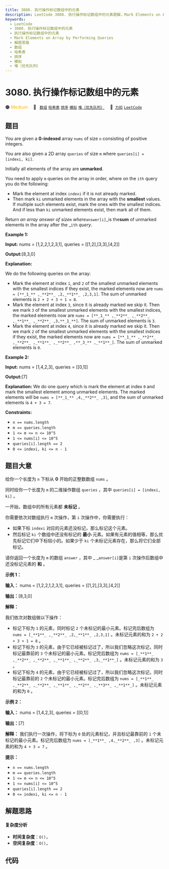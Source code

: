 ```yaml
---
title: 3080. 执行操作标记数组中的元素
description: LeetCode 3080. 执行操作标记数组中的元素题解，Mark Elements on Array by Performing Queries，包含解题思路、复杂度分析以及完整的 JavaScript 代码实现。
keywords:
  - LeetCode
  - 3080. 执行操作标记数组中的元素
  - 执行操作标记数组中的元素
  - Mark Elements on Array by Performing Queries
  - 解题思路
  - 数组
  - 哈希表
  - 排序
  - 模拟
  - 堆（优先队列）
---
```


# 3080. 执行操作标记数组中的元素

🟠 <font color=#ffb800>Medium</font>&emsp; 🔖&ensp; [`数组`](/tag/array.md) [`哈希表`](/tag/hash-table.md) [`排序`](/tag/sorting.md) [`模拟`](/tag/simulation.md) [`堆（优先队列）`](/tag/heap-priority-queue.md)&emsp; 🔗&ensp;[`力扣`](https://leetcode.cn/problems/mark-elements-on-array-by-performing-queries) [`LeetCode`](https://leetcode.com/problems/mark-elements-on-array-by-performing-queries)

## 题目

You are given a **0-indexed** array `nums` of size `n` consisting of positive
integers.

You are also given a 2D array `queries` of size `m` where `queries[i] =
[indexi, ki]`.

Initially all elements of the array are **unmarked**.

You need to apply `m` queries on the array in order, where on the `ith` query
you do the following:

  * Mark the element at index `indexi` if it is not already marked.
  * Then mark `ki` unmarked elements in the array with the **smallest** values. If multiple such elements exist, mark the ones with the smallest indices. And if less than `ki` unmarked elements exist, then mark all of them.

Return _an array answer of size_`m` _where_`answer[i]`_is the**sum** of
unmarked elements in the array after the _`ith` _query_.



**Example 1:**

**Input:** nums = [1,2,2,1,2,3,1], queries = [[1,2],[3,3],[4,2]]

**Output:**[8,3,0]

**Explanation:**

We do the following queries on the array:

  * Mark the element at index `1`, and `2` of the smallest unmarked elements with the smallest indices if they exist, the marked elements now are `nums = [**_1_** ,_**2**_ ,2,_**1**_ ,2,3,1]`. The sum of unmarked elements is `2 + 2 + 3 + 1 = 8`.
  * Mark the element at index `3`, since it is already marked we skip it. Then we mark `3` of the smallest unmarked elements with the smallest indices, the marked elements now are `nums = [**_1_** ,_**2**_ ,_**2**_ ,_**1**_ ,_**2**_ ,3,**_1_**]`. The sum of unmarked elements is `3`.
  * Mark the element at index `4`, since it is already marked we skip it. Then we mark `2` of the smallest unmarked elements with the smallest indices if they exist, the marked elements now are `nums = [**_1_** ,_**2**_ ,_**2**_ ,_**1**_ ,_**2**_ ,**_3_** ,_**1**_]`. The sum of unmarked elements is `0`.

**Example 2:**

**Input:** nums = [1,4,2,3], queries = [[0,1]]

**Output:**[7]

**Explanation:** We do one query which is mark the element at index `0` and
mark the smallest element among unmarked elements. The marked elements will be
`nums = [**_1_** ,4,_**2**_ ,3]`, and the sum of unmarked elements is `4 + 3 =
7`.



**Constraints:**

  * `n == nums.length`
  * `m == queries.length`
  * `1 <= m <= n <= 10^5`
  * `1 <= nums[i] <= 10^5`
  * `queries[i].length == 2`
  * `0 <= indexi, ki <= n - 1`


## 题目大意

给你一个长度为 `n` 下标从 **0**  开始的正整数数组 `nums` 。

同时给你一个长度为 `m` 的二维操作数组 `queries` ，其中 `queries[i] = [indexi, ki]` 。

一开始，数组中的所有元素都 **未标记**  。

你需要依次对数组执行 `m` 次操作，第 `i` 次操作中，你需要执行：

  * 如果下标 `indexi` 对应的元素还没标记，那么标记这个元素。
  * 然后标记 `ki` 个数组中还没有标记的 **最小**  元素。如果有元素的值相等，那么优先标记它们中下标较小的。如果少于 `ki` 个未标记元素存在，那么将它们全部标记。

请你返回一个长度为 `m` 的数组 `answer` ，其中 _ _`answer[i]`是第 `i` 次操作后数组中还没标记元素的 **和**  。



**示例 1：**

**输入：** nums = [1,2,2,1,2,3,1], queries = [[1,2],[3,3],[4,2]]

**输出：**[8,3,0]

**解释：**

我们依次对数组做以下操作：

  * 标记下标为 `1` 的元素，同时标记 `2` 个未标记的最小元素。标记完后数组为 `nums = [_**1**_ ,_**2**_ ,2,_**1**_ ,2,3,1]` 。未标记元素的和为 `2 + 2 + 3 + 1 = 8` 。
  * 标记下标为 `3` 的元素，由于它已经被标记过了，所以我们忽略这次标记，同时标记最靠前的 `3` 个未标记的最小元素。标记完后数组为 `nums = [_**1**_ ,_**2**_ ,_**2**_ ,_**1**_ ,_**2**_ ,3,_**1**_]` 。未标记元素的和为 `3` 。
  * 标记下标为 `4` 的元素，由于它已经被标记过了，所以我们忽略这次标记，同时标记最靠前的 `2` 个未标记的最小元素。标记完后数组为 `nums = [_**1**_ ,_**2**_ ,_**2**_ ,_**1**_ ,_**2**_ ,_**3**_ ,_**1**_]` 。未标记元素的和为 `0` 。

**示例 2：**

**输入：** nums = [1,4,2,3], queries = [[0,1]]

**输出：**[7]

**解释：** 我们执行一次操作，将下标为 `0` 处的元素标记，并且标记最靠前的 `1` 个未标记的最小元素。标记完后数组为 `nums =
[_**1**_ ,4,_**2**_ ,3]` 。未标记元素的和为 `4 + 3 = 7` 。



**提示：**

  * `n == nums.length`
  * `m == queries.length`
  * `1 <= m <= n <= 10^5`
  * `1 <= nums[i] <= 10^5`
  * `queries[i].length == 2`
  * `0 <= indexi, ki <= n - 1`


## 解题思路

#### 复杂度分析

- **时间复杂度**：`O()`，
- **空间复杂度**：`O()`，

## 代码

```javascript

```